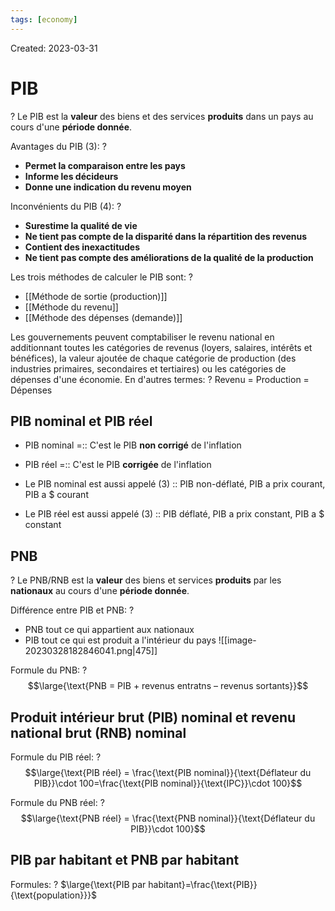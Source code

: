 ```yaml
---
tags: [economy]
---
```

Created: 2023-03-31

# PIB
?
Le PIB est la **valeur** des biens et des services **produits** dans un pays au cours d'une **période donnée**.
<!--SR:!2023-12-24,13,130-->

Avantages du PIB (3):
?
- **Permet la comparaison entre les pays**
- **Informe les décideurs**
- **Donne une indication du revenu moyen**
<!--SR:!2024-01-08,163,230-->

Inconvénients du PIB (4):
?
- **Surestime la qualité de vie**
- **Ne tient pas compte de la disparité dans la répartition des revenus**
- **Contient des inexactitudes**
- **Ne tient pas compte des améliorations de la qualité de la production**
<!--SR:!2024-02-16,173,210-->

Les trois méthodes de calculer le PIB sont:
?
- [[Méthode de sortie (production)]]
- [[Méthode du revenu]]
- [[Méthode des dépenses (demande)]]
<!--SR:!2024-01-16,105,221-->

Les gouvernements peuvent comptabiliser le revenu national en additionnant toutes les catégories de revenus (loyers, salaires, intérêts et bénéfices), la valeur ajoutée de chaque catégorie de production (des industries primaires, secondaires et tertiaires) ou les catégories de dépenses d'une économie. En d'autres termes:
?
Revenu = Production = Dépenses
<!--SR:!2024-01-06,62,201-->

## PIB nominal et PIB réel
- PIB nominal =:: C'est le PIB **non corrigé** de l'inflation
<!--SR:!2024-01-09,148,201-->
- PIB réel =:: C'est le PIB **corrigée** de l'inflation
<!--SR:!2024-02-01,67,201-->

- Le PIB nominal est aussi appelé (3) :: PIB non-déflaté, PIB a prix courant, PIB a $ courant
<!--SR:!2024-05-06,237,241-->
- Le PIB réel est aussi appelé (3) :: PIB déflaté, PIB a prix constant, PIB a $ constant
<!--SR:!2024-03-31,140,221-->

## PNB
?
Le PNB/RNB est la **valeur** des biens et services **produits** par les **nationaux** au cours d'une **période donnée**.
<!--SR:!2024-01-19,50,181-->

Différence entre PIB et PNB:
?
- PNB tout ce qui appartient aux nationaux
- PIB tout ce qui est produit a l'intérieur du pays
![[image-20230328182846041.png|475]]
<!--SR:!2025-01-17,399,250-->

Formule du PNB:
?
$$\large{\text{PNB = PIB + revenus entratns – revenus sortants}}$$
<!--SR:!2024-02-27,115,221-->

## Produit intérieur brut (PIB) nominal et revenu national brut (RNB) nominal

Formule du PIB réel:
?
$$\large{\text{PIB réel} = \frac{\text{PIB nominal}}{\text{Déflateur du PIB}}\cdot 100=\frac{\text{PIB nominal}}{\text{IPC}}\cdot 100}$$
<!--SR:!2023-12-25,58,201-->

Formule du PNB réel:
?
$$\large{\text{PNB réel} = \frac{\text{PNB nominal}}{\text{Déflateur du PIB}}\cdot 100}$$
<!--SR:!2023-12-28,43,181-->

## PIB par habitant et PNB par habitant
Formules:
?
$\large{\text{PIB par habitant}=\frac{\text{PIB}}{\text{population}}}$
<!--SR:!2024-02-21,78,236-->


